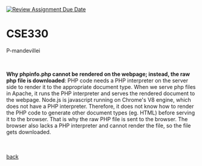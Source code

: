 [![Review Assignment Due Date](https://classroom.github.com/assets/deadline-readme-button-22041afd0340ce965d47ae6ef1cefeee28c7c493a6346c4f15d667ab976d596c.svg)](https://classroom.github.com/a/dGb8v0NA)
# CSE330
P-mandevillei

<br>

**Why phpinfo.php cannot be rendered on the webpage; instead, the raw php file is downloaded**: PHP code needs a PHP interpreter on the server side to render it to the appropriate document type. When we serve php files in Apache, it runs the PHP interpreter and serves the rendered document to the webpage. Node.js is javascript running on Chrome's V8 engine, which does not have a PHP interpreter. Therefore, it does not know how to render the PHP code to generate other document types (eg. HTML) before serving it to the browser. That is why the raw PHP file is sent to the browser. The browser also lacks a PHP interpreter and cannot render the file, so the file gets downloaded.


<br><br>
[back](../README.md)